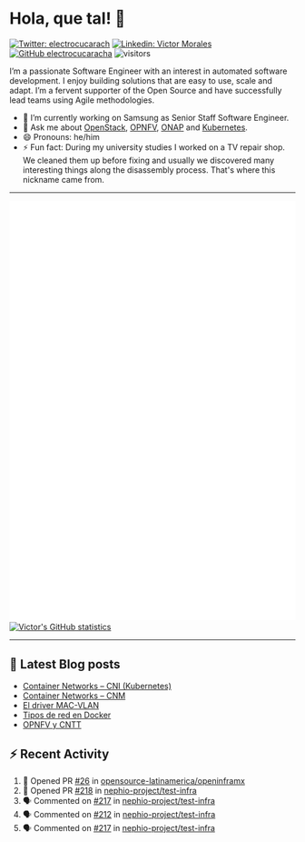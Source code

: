 # Hola, que tal! 👋

[![Twitter: electrocucarach](https://img.shields.io/twitter/follow/electrocucarach?style=social)](https://twitter.com/electrocucarach)
[![Linkedin: Victor Morales](https://img.shields.io/badge/-VictorMorales-blue?style=flat-square&logo=Linkedin&logoColor=white&link=https://www.linkedin.com/in/electrocucaracha/)](https://www.linkedin.com/in/electrocucaracha/)
[![GitHub electrocucaracha](https://img.shields.io/github/followers/electrocucaracha?label=follow&style=social)](https://github.com/electrocucaracha)
![visitors](https://visitor-badge.laobi.icu/badge?page_id=electrocucaracha.electrocucaracha)

I’m a passionate Software Engineer with an interest in automated
software development. I enjoy building solutions that are easy to use,
scale and adapt. I’m a fervent supporter of the Open Source and have
successfully lead teams using Agile methodologies.

- 🔭 I’m currently working on Samsung as Senior Staff Software
Engineer.
- 💬 Ask me about [OpenStack](https://www.openstack.org/),
[OPNFV](https://www.opnfv.org/), [ONAP](https://www.onap.org/) and
[Kubernetes](https://kubernetes.io/).
- 😄 Pronouns: he/him
- ⚡ Fun fact: During my university studies I worked on a TV repair
shop. We cleaned them up before fixing and usually we discovered many
interesting things along the disassembly process. That's where this
nickname came from.

---

![Metrics](https://github.com/electrocucaracha/electrocucaracha/blob/master/github-metrics.svg)
[![Victor's GitHub statistics](https://github-readme-stats.vercel.app/api?username=electrocucaracha)](https://github.com/anuraghazra/github-readme-stats#github-stats-card)

---

## 📘 Latest Blog posts

<!-- BLOG-POST-LIST:START -->
- [Container Networks – CNI &lpar;Kubernetes&rpar;](https://electrocucaracha.com/2021/07/05/container-networks-cni/)
- [Container Networks – CNM](https://electrocucaracha.com/2020/08/28/container-network-model/)
- [El driver MAC-VLAN](https://electrocucaracha.com/2020/07/01/el-driver-mac-vlan/)
- [Tipos de red en Docker](https://electrocucaracha.com/2020/06/13/tipos-de-red-en-docker/)
- [OPNFV y CNTT](https://electrocucaracha.com/2020/05/29/opnfv-y-cntt/)
<!-- BLOG-POST-LIST:END -->

## :zap: Recent Activity

<!--START_SECTION:activity-->
1. 💪 Opened PR [#26](https://github.com/opensource-latinamerica/openinframx/pull/26) in [opensource-latinamerica/openinframx](https://github.com/opensource-latinamerica/openinframx)
2. 💪 Opened PR [#218](https://github.com/nephio-project/test-infra/pull/218) in [nephio-project/test-infra](https://github.com/nephio-project/test-infra)
3. 🗣 Commented on [#217](https://github.com/nephio-project/test-infra/pull/217#issuecomment-1814871387) in [nephio-project/test-infra](https://github.com/nephio-project/test-infra)
4. 🗣 Commented on [#212](https://github.com/nephio-project/test-infra/pull/212#issuecomment-1814858552) in [nephio-project/test-infra](https://github.com/nephio-project/test-infra)
5. 🗣 Commented on [#217](https://github.com/nephio-project/test-infra/pull/217#issuecomment-1813712144) in [nephio-project/test-infra](https://github.com/nephio-project/test-infra)
<!--END_SECTION:activity-->
